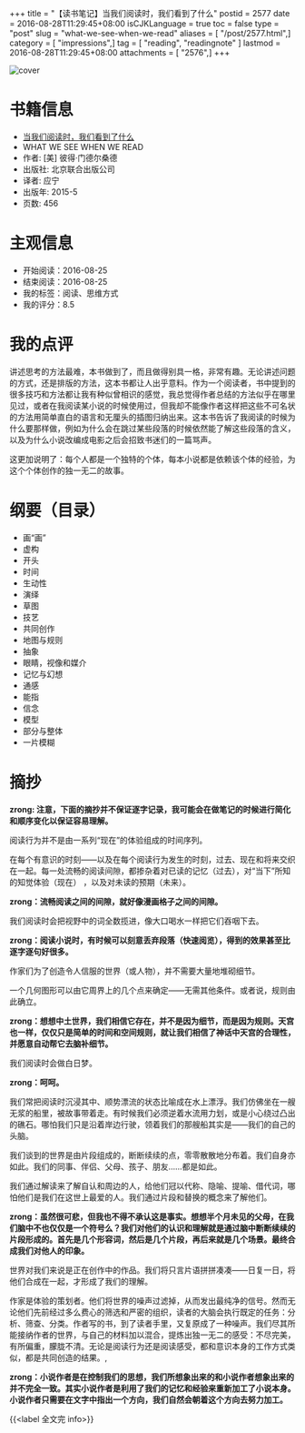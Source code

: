 +++
title = "【读书笔记】当我们阅读时，我们看到了什么"
postid = 2577
date = 2016-08-28T11:29:45+08:00
isCJKLanguage = true
toc = false
type = "post"
slug = "what-we-see-when-we-read"
aliases = [ "/post/2577.html",]
category = [ "impressions",]
tag = [ "reading", "readingnote" ]
lastmod = 2016-08-28T11:29:45+08:00
attachments = [ "2576",]
+++


![cover][51]

<!--more-->

# 书籍信息

- [当我们阅读时，我们看到了什么][1]
- WHAT WE SEE WHEN WE READ
- 作者: [美] 彼得·门德尔桑德 
- 出版社: 北京联合出版公司
- 译者: 应宁
- 出版年: 2015-5
- 页数: 456

# 主观信息

- 开始阅读：2016-08-25
- 结束阅读：2016-08-25
- 我的标签：阅读、思维方式
- 我的评分：8.5

# 我的点评

讲述思考的方法最难，本书做到了，而且做得别具一格，非常有趣。无论讲述问题的方式，还是排版的方法，这本书都让人出乎意料。作为一个阅读者，书中提到的很多技巧和方法都让我有种似曾相识的感觉，我总觉得作者总结的方法似乎在哪里见过，或者在我阅读某小说的时候使用过，但我却不能像作者这样把这些不可名状的方法用简单直白的语言和无厘头的插图归纳出来。这本书告诉了我阅读的时候为什么要那样做，例如为什么会在跳过某些段落的时候依然能了解这些段落的含义，以及为什么小说改编成电影之后会招致书迷们的一篇骂声。

这更加说明了：每个人都是一个独特的个体，每本小说都是依赖该个体的经验，为这个个体创作的独一无二的故事。

# 纲要（目录）

- 画“画”
- 虚构
- 开头
- 时间
- 生动性
- 演绎
- 草图
- 技艺
- 共同创作
- 地图与规则
- 抽象
- 眼睛，视像和媒介
- 记忆与幻想
- 通感
- 能指
- 信念
- 模型
- 部分与整体
- 一片模糊

# 摘抄

**zrong: 注意，下面的摘抄并不保证逐字记录，我可能会在做笔记的时候进行简化和顺序变化以保证容易理解。**

阅读行为并不是由一系列“现在”的体验组成的时间序列。

在每个有意识的时刻——以及在每个阅读行为发生的时刻，过去、现在和将来交织在一起。每一处流畅的阅读间隙，都掺杂着对已读的记忆（过去），对“当下”所知的知觉体验（现在） ，以及对未读的预期（未来）。

**zrong：流畅阅读之间的间隙，就好像漫画格子之间的间隙。**

我们阅读时会把视野中的词全数揽进，像大口喝水一样把它们吞咽下去。

**zrong：阅读小说时，有时候可以刻意丢弃段落（快速阅览），得到的效果甚至比逐字逐句好很多。**

作家们为了创造令人信服的世界（或人物），并不需要大量地堆砌细节。

一个几何图形可以由它周界上的几个点来确定——无需其他条件。或者说，规则由此确立。

**zrong：想想中土世界，我们相信它存在，并不是因为细节，而是因为规则。天宫也一样，仅仅只是简单的时间和空间规则，就让我们相信了神话中天宫的合理性，并愿意自动帮它去脑补细节。**

我们阅读时会做白日梦。

**zrong：呵呵。**

我们常把阅读时沉浸其中、顺势漂流的状态比喻成在水上漂浮。我们仿佛坐在一艘无浆的船里，被故事带着走。有时候我们必须逆着水流用力划，或是小心绕过凸出的礁石。哪怕我们只是沿着岸边行驶，领着我们的那艘船其实是——我们的自己的头脑。

我们谈到的世界是由片段组成的，断断续续的点，零零散散地分布着。我们自身亦如此。我们的同事、伴侣、父母、孩子、朋友……都是如此。

我们通过解读来了解自认和周边的人，给他们冠以代称、隐喻、提喻、借代词，哪怕他们是我们在这世上最爱的人。我们通过片段和替换的概念来了解他们。

**zrong：虽然很可悲，但我也不得不承认这是事实。想想半个月未见的父母，在我们脑中不也仅仅是一个符号么？我们对他们的认识和理解就是通过脑中断断续续的片段形成的。首先是几个形容词，然后是几个片段，再后来就是几个场景。最终合成我们对他人的印象。**

世界对我们来说是正在创作中的作品。我们将只言片语拼拼凑凑——日复一日，将他们合成在一起，才形成了我们的理解。

作家是体验的策划者。他们将世界的噪声过滤掉，从而发出最纯净的信号。然而无论他们先前经过多么费心的筛选和严密的组织，读者的大脑会执行既定的任务：分析、筛查、分类。作者写的书，到了读者手里，又复原成了一种噪声。我们尽其所能接纳作者的世界，与自己的材料加以混合，提炼出独一无二的感受：不尽完美，有所偏重，朦胧不清。无论是阅读行为还是阅读感受，都和意识本身的工作方式类似，都是共同创造的结果。,

**zrong：小说作者是在控制我们的思想，我们所想象出来的和小说作者想象出来的并不完全一致。其实小说作者是利用了我们的记忆和经验来重新加工了小说本身。小说作者只需要在文字中指出一个方向，我们自然会朝着这个方向去努力加工。**

{{<label 全文完 info>}}

[1]: https://book.douban.com/subject/26411095/
[51]: /uploads/2016/08/s28098000.jpg
